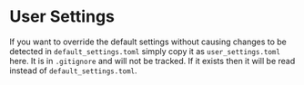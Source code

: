 # User Settings

If you want to override the default settings without causing changes to be
detected in `default_settings.toml` simply copy it as `user_settings.toml` here.
It is in `.gitignore` and will not be tracked. If it exists then it will be read
instead of `default_settings.toml`.
